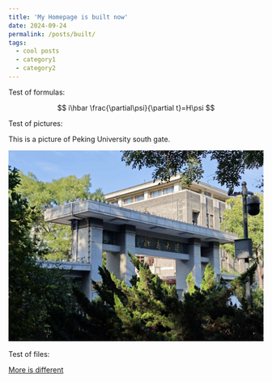 ```yaml
---
title: 'My Homepage is built now'
date: 2024-09-24
permalink: /posts/built/
tags:
  - cool posts
  - category1
  - category2
---
```


Test of formulas:

$$
i\hbar \frac{\partial\psi}{\partial t}=H\psi
$$

Test of pictures:

This is a picture of Peking University south gate.

![](/images/240924_img1.jpg)

Test of files:

[More is different](https://Sophus-PHLin.github.io/files/more_is_different.pdf)
